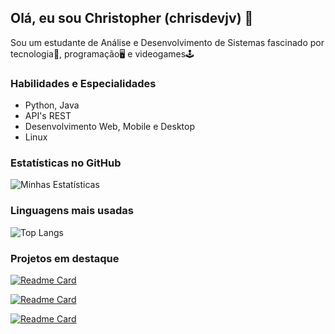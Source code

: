 ## Olá, eu sou Christopher (chrisdevjv) 👋
Sou um estudante de Análise e Desenvolvimento de Sistemas fascinado por tecnologia📱, programação🖥️ e videogames🕹️

### Habilidades e Especialidades
* Python, Java
* API's REST
* Desenvolvimento Web, Mobile e Desktop
* Linux

### Estatísticas no GitHub

![Minhas Estatísticas](https://github-readme-stats.vercel.app/api?username=chrisdevjv&show_icons=true&theme=dark)

### Linguagens mais usadas

![Top Langs](https://github-readme-stats.vercel.app/api/top-langs/?username=chrisdevjv&layout=compact&theme=dark)

### Projetos em destaque

[![Readme Card](https://github-readme-stats.vercel.app/api/pin/?username=chrisdevjv&repo=jogoDaVelha)](https://github.com/chrisdevjv/jogoDaVelha)

[![Readme Card](https://github-readme-stats.vercel.app/api/pin/?username=chrisdevjv&repo=netflix-clone)](https://github.com/chrisdevjv/netflix-clone)

[![Readme Card](https://github-readme-stats.vercel.app/api/pin/?username=chrisdevjv&repo=python_password_generator)](https://github.com/chrisdevjv/python_password_generator)




<!--
**chrisdevjv/chrisdevjv** is a ✨ _special_ ✨ repository because its `README.md` (this file) appears on your GitHub profile.
Here are some ideas to get you started:

- 🔭 I’m currently working on ...
- 🌱 I’m currently learning ...
- 👯 I’m looking to collaborate on ...
- 🤔 I’m looking for help with ...
- 💬 Ask me about ...
- 📫 How to reach me: ...
- 😄 Pronouns: ...
- ⚡ Fun fact: ...
-->
